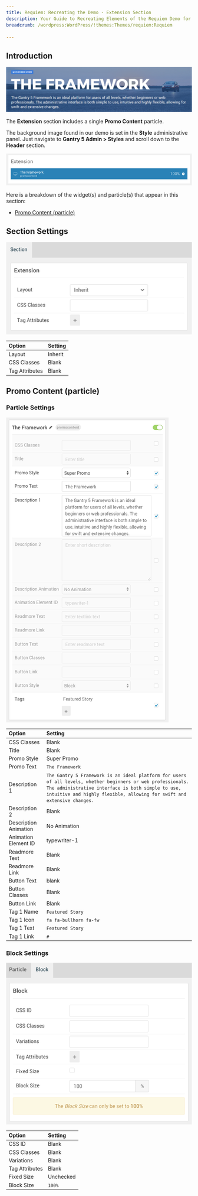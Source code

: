```yaml
---
title: Requiem: Recreating the Demo - Extension Section
description: Your Guide to Recreating Elements of the Requiem Demo for WordPress
breadcrumb: /wordpress:WordPress/!themes:Themes/requiem:Requiem

---
```


## Introduction

![](assets/demo_9.png)

The **Extension** section includes a single **Promo Content** particle.

The background image found in our demo is set in the **Style** administrative panel. Just navigate to **Gantry 5 Admin > Styles** and scroll down to the **Header** section.


![](assets/home_extension.png)

Here is a breakdown of the widget(s) and particle(s) that appear in this section:

* [Promo Content (particle)](#promo-content-(particle))

## Section Settings

![](assets/demo_extension_settings.png)

| Option         | Setting |
| :-----         | :-----  |
| Layout         | Inherit |
| CSS Classes    | Blank   |
| Tag Attributes | Blank   |

## Promo Content (particle)

### Particle Settings

![Demo Extension](assets/demo_extension_1.png)

| Option                | Setting                                                                                                                                                                                                                                     |
| :-----                | :-----                                                                                                                                                                                                                                      |
| CSS Classes           | Blank                                                                                                                                                                                                                                       |
| Title                 | Blank                                                                                                                                                                                                                                       |
| Promo Style           | Super Promo                                                                                                                                                                                                                                 |
| Promo Text            | `The Framework`                                                                                                                                                                                                                             |
| Description 1         | `The Gantry 5 Framework is an ideal platform for users of all levels, whether beginners or web professionals. The administrative interface is both simple to use, intuitive and highly flexible, allowing for swift and extensive changes.` |
| Description 2         | Blank                                                                                                                                                                                                                                       |
| Description Animation | No Animation                                                                                                                                                                                                                                |
| Animation Element ID  | typewriter-1                                                                                                                                                                                                                                |
| Readmore Text         | Blank                                                                                                                                                                                                                                       |
| Readmore Link         | Blank                                                                                                                                                                                                                                       |
| Button Text           | blank                                                                                                                                                                                                                                       |
| Button Classes        | Blank                                                                                                                                                                                                                                       |
| Button Link           | Blank                                                                                                                                                                                                                                       |
| Tag 1 Name            | `Featured Story`                                                                                                                                                                                                                            |
| Tag 1 Icon            | `fa fa-bullhorn fa-fw`                                                                                                                                                                                                                      |
| Tag 1 Text            | `Featured Story`                                                                                                                                                                                                                            |
| Tag 1 Link            | `#`                                                                                                                                                                                                                                         |

### Block Settings

![Demo Extension](assets/demo_extension_2.png)

| Option         | Setting   |
| :-----         | :-----    |
| CSS ID         | Blank     |
| CSS Classes    | Blank     |
| Variations     | Blank     |
| Tag Attributes | Blank     |
| Fixed Size     | Unchecked |
| Block Size     | `100%`    |